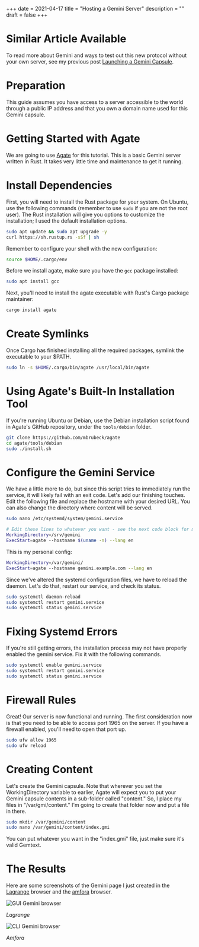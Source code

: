 +++
date = 2021-04-17
title = "Hosting a Gemini Server"
description = ""
draft = false
+++

# Similar Article Available

To read more about Gemini and ways to test out this new protocol without your
own server, see my previous post [Launching a Gemini
Capsule](../launching-a-gemini-capsule/).

# Preparation

This guide assumes you have access to a server accessible to the world through a
public IP address and that you own a domain name used for this Gemini capsule.

# Getting Started with Agate

We are going to use [Agate](https://github.com/mbrubeck/agate) for this
tutorial. This is a basic Gemini server written in Rust. It takes very little
time and maintenance to get it running.

# Install Dependencies

First, you will need to install the Rust package for your system. On Ubuntu, use
the following commands (remember to use `sudo` if you are not the root user).
The Rust installation will give you options to customize the installation; I
used the default installation options.

```sh
sudo apt update && sudo apt upgrade -y
curl https://sh.rustup.rs -sSf | sh
```

Remember to configure your shell with the new configuration:

```sh
source $HOME/.cargo/env
```

Before we install agate, make sure you have the `gcc` package installed:

```sh
sudo apt install gcc
```

Next, you'll need to install the agate executable with Rust's Cargo package
maintainer:

```sh
cargo install agate
```

# Create Symlinks

Once Cargo has finished installing all the required packages, symlink the
executable to your $PATH.

```sh
sudo ln -s $HOME/.cargo/bin/agate /usr/local/bin/agate
```

# Using Agate's Built-In Installation Tool

If you're running Ubuntu or Debian, use the Debian installation script found in
Agate's GitHub repository, under the `tools/debian` folder.

```sh
git clone https://github.com/mbrubeck/agate
cd agate/tools/debian
sudo ./install.sh
```

# Configure the Gemini Service

We have a little more to do, but since this script tries to immediately run the
service, it will likely fail with an exit code. Let's add our finishing
touches. Edit the following file and replace the hostname with your desired URL.
You can also change the directory where content will be served.

```sh
sudo nano /etc/systemd/system/gemini.service
```

```sh
# Edit these lines to whatever you want - see the next code block for my personal configuration.
WorkingDirectory=/srv/gemini
ExecStart=agate --hostname $(uname -n) --lang en
```

This is my personal config:

```sh
WorkingDirectory=/var/gemini/
ExecStart=agate --hostname gemini.example.com --lang en
```

Since we've altered the systemd configuration files, we have to reload the
daemon. Let's do that, restart our service, and check its status.

```sh
sudo systemctl daemon-reload
sudo systemctl restart gemini.service
sudo systemctl status gemini.service
```

# Fixing Systemd Errors

If you're still getting errors, the installation process may not have properly
enabled the gemini service. Fix it with the following commands.

```sh
sudo systemctl enable gemini.service
sudo systemctl restart gemini.service
sudo systemctl status gemini.service
```

# Firewall Rules

Great! Our server is now functional and running. The first consideration now is
that you need to be able to access port 1965 on the server. If you have a
firewall enabled, you'll need to open that port up.

```sh
sudo ufw allow 1965
sudo ufw reload
```

# Creating Content

Let's create the Gemini capsule. Note that wherever you set the
WorkingDirectory variable to earlier, Agate will expect you to put your Gemini
capsule contents in a sub-folder called "content." So, I place my files in
"/var/gmi/content." I'm going to create that folder now and put a file in
there.

```sh
sudo mkdir /var/gemini/content
sudo nano /var/gemini/content/index.gmi
```

You can put whatever you want in the "index.gmi" file, just make sure it's
valid Gemtext.

# The Results

Here are some screenshots of the Gemini page I just created in the
[Lagrange](https://gmi.skyjake.fi/lagrange/) browser and the
[amfora](https://github.com/makeworld-the-better-one/amfora) browser.

![GUI Gemini
browser](https://img.cleberg.net/blog/20210417-hosting-a-gemini-server/lagrange.png)

*Lagrange*

![CLI Gemini
browser](https://img.cleberg.net/blog/20210417-hosting-a-gemini-server/amfora.png)

*Amfora*
